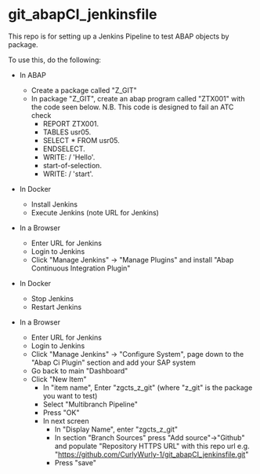 # git_abapCI_jenkinsfile

This repo is for setting up a Jenkins Pipeline to test ABAP objects by package.

To use this, do the following:

 - In ABAP
   - Create a package called "Z_GIT"
   - In package "Z_GIT", create an abap program called "ZTX001" with the code seen below. N.B. This code is designed to fail an ATC check
     - REPORT ZTX001.
     - TABLES usr05.
     - SELECT * FROM usr05.
     - ENDSELECT.
     - WRITE: / 'Hello'.
     - start-of-selection.
     - WRITE: / 'start'.

 - In Docker
   - Install Jenkins
   - Execute Jenkins (note URL for Jenkins)

 - In a Browser 
   - Enter URL for Jenkins
   - Login to Jenkins
   - Click "Manage Jenkins" -> "Manage Plugins" and install "Abap Continuous Integration Plugin"

 - In Docker
   - Stop Jenkins
   - Restart Jenkins

 - In a Browser 
   - Enter URL for Jenkins
   - Login to Jenkins
   - Click "Manage Jenkins" -> "Configure System", page down to the "Abap Ci Plugin" section and add your SAP system  
   - Go back to main "Dashboard"
   - Click "New Item"
     - In "item name", Enter "zgcts_z_git" (where "z_git" is the package you want to test)
     - Select "Multibranch Pipeline"
     - Press "OK"
     - In next screen
       - In "Display Name", enter "zgcts_z_git" 
       - In section "Branch Sources" press "Add source"->"Github" and populate "Repository HTTPS URL" with this repo url e.g. "https://github.com/CurlyWurly-1/git_abapCI_jenkinsfile.git"
       - Press "save"
